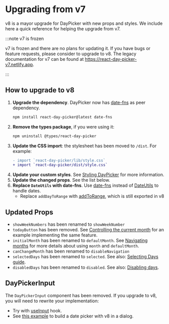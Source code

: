 # Upgrading from v7

v8 is a mayor upgrade for DayPicker with new props and styles. We include here a quick reference for helping the upgrade from v7.

:::note v7 is frozen

v7 is frozen and there are no plans for updating it. If you have bugs or feature requests, please consider to upgrade to v8. The legacy documentation for v7 can be found at https://react-day-picker-v7.netlify.app.

:::

## How to upgrade to v8

1. **Upgrade the dependency**. DayPicker now has [date-fns](https://date-fns.org/) as peer dependency.
   ```bash
   npm install react-day-picker@latest date-fns
   ```
2. **Remove the types package**, if you were using it:
   ```bash
   npm uninstall @types/react-day-picker
   ```
3. **Update the CSS import**: the stylesheet has been moved to `/dist`. For example:
   ```diff
   - import `react-day-picker/lib/style.css`
   + import `react-day-picker/dist/style.css`
   ```
4. **Update your custom styles**. See [Styling DayPicker](https://react-day-picker.js.org/basics/styling) for more information.
5. **Update the changed props**. See the list below.
6. **Replace `DateUtils` with date-fns**. Use [date-fns](https://date-fns.org/) instead of [DateUtils](https://react-day-picker-v7.netlify.app/api/DateUtils) to handle dates.
   - Replace `addDayToRange` with [addToRange](/api/functions/addToRange), which is still exported in v8

## Updated Props

- `showWeekNumbers` has been renamed to `showWeekNumber`
- `todayButton` has been removed. See [Controlling the current month](https://react-day-picker.js.org/basics/navigation#controlling-the-current-month) for an example implementing the same feature.
- `initialMonth` has been renamed to `defaultMonth`. See [Navigating months](https://react-day-picker.js.org/basics/navigation) for more details about using `month` and `defaultMonth`.
- `canChangeMonth` has been renamed to `disableNavigation`
- `selectedDays` has been renamed to `selected`. See also: [Selecting Days guide](https://react-day-picker.js.org/basics/selecting-days).
- `disabledDays` has been renamed to `disabled`. See also: [Disabling days](https://react-day-picker.js.org/basics/modifiers#disabling-days).

## DayPickerInput

The `DayPickerInput` component has been removed. If you upgrade to v8, you will need to rewrite your implementation:

- Try with [useInput](https://react-day-picker.js.org/guides/input-fields) hook.
- See [this example](https://react-day-picker.js.org/guides/input-fields#example-date-picker-dialog) to build a date picker with v8 in a dialog.

